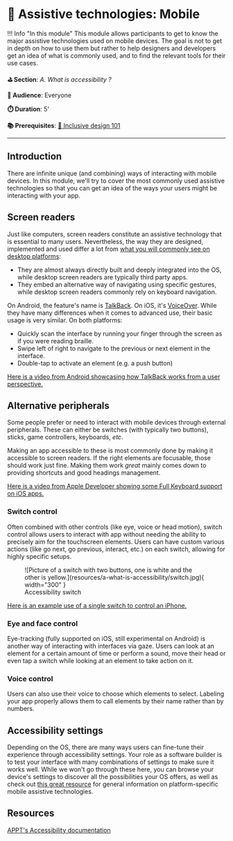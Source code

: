# 📲 Assistive technologies: Mobile

!!! Info "In this module"
    This module allows participants to get to know the major assistive technologies used on mobile devices. The goal is not to get in depth on how to use them but rather to help designers and developers get an idea of what is commonly used, and to find the relevant tools for their use cases.

**⛳️ Section**: *A. What is accessibility ?*

**👥 Audience**: Everyone

**⏱️ ️Duration**: 5'

**📚 Prerequisites**: [🎨 Inclusive design 101](C-IDE.md)

---

## Introduction

There are infinite unique (and combining) ways of interacting with mobile devices. In this module, we'll try to cover the most commonly used assistive technologies so that you can get an idea of the ways your users might be interacting with your app.

## Screen readers

Just like computers, screen readers constitute an assistive technology that is essential to many users. Nevertheless, the way they are designed, implemented and used differ a lot from [what you will commonly see on desktop platforms](A-ITD.md):

- They are almost always directly built and deeply integrated into the OS, while desktop screen readers are typically third party apps.
- They embed an alternative way of navigating using specific gestures, while desktop screen readers commonly rely on keyboard navigation.

On Android, the feature's name is [TalkBack](https://appt.org/en/docs/android/features/talkback). On iOS, it's [VoiceOver](https://appt.org/en/docs/ios/features/voiceover). While they have many differences when it comes to advanced use, their basic usage is very similar. On both platforms:

- Quickly scan the interface by running your finger through the screen as if you were reading braille.
- Swipe left of right to navigate to the previous or next element in the interface.
- Double-tap to activate an element (e.g. a push button)

[Here is a video from Android showcasing how TalkBack works from a user perspective.](https://www.youtube.com/watch?v=_1yRVwhEv5I&t=28s)

## Alternative peripherals

Some people prefer or need to interact with mobile devices through external peripherals. These can either be switches (with typically two buttons), sticks, game controllers, keyboards, *etc*.

Making an app accessible to these is most commonly done by making it accessible to screen readers. If the right elements are focusable, those should work just fine. Making them work *great* mainly comes down to providing shortcuts and good headings management.

[Here is a video from Apple Developer showing some Full Keyboard support on iOS apps.](https://www.youtube.com/watch?v=Zybw0IPGles)

### Switch control

Often combined with other controls (like eye, voice or head motion), switch control allows users to interact with app without needing the ability to precisely aim for the touchscreen elements. Users can have custom various actions (like go next, go previous, interact, etc.) on each switch, allowing for highly specific setups.

<figure markdown="span">
  ![Picture of a switch with two buttons, one is white and the other is yellow.](resources/a-what-is-accessibility/switch.jpg){ width="300" }
  <figcaption>Accessibility switch</figcaption>
</figure>

[Here is an example use of a single switch to control an iPhone.](https://www.youtube.com/watch?v=HBo2BZ-Zzwg)

### Eye and face control

Eye-tracking (fully supported on iOS, still experimental on Android) is another way of interacting with interfaces via gaze. Users can look at an element for a certain amount of time or perform a sound, move their head or even tap a switch while looking at an element to take action on it.

### Voice control

Users can also use their voice to choose which elements to select. Labeling your app properly allows them to call elements by their name rather than by numbers.

## Accessibility settings

Depending on the OS, there are many ways users can fine-tune their experience through accessibility settings. Your role as a software builder is to test your interface with many combinations of settings to make sure it works well. While we won't go through these here, you can browse your device's settings to discover all the possibilities your OS offers, as well as check out [this great resource](https://appt.org/en/docs) for general information on platform-specific mobile assistive technologies.

## Resources

[APPT's Accessibility documentation](https://appt.org/en/docs)

